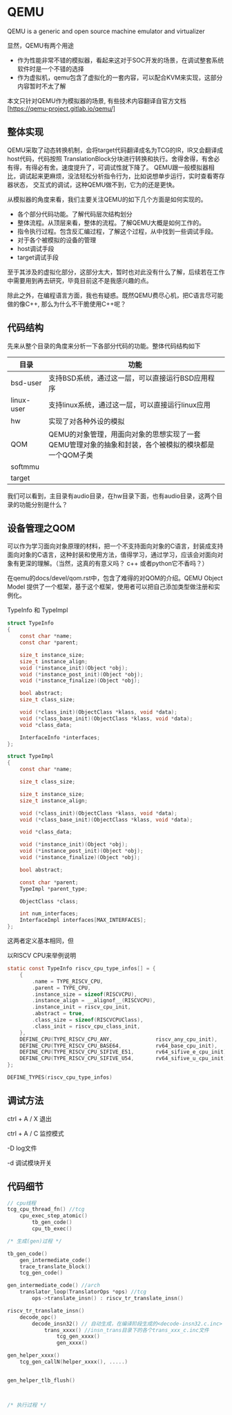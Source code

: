 # QEMU

QEMU is a generic and open source machine emulator and virtualizer

显然，QEMU有两个用途

- 作为性能非常不错的模拟器，看起来这对于SOC开发的场景，在调试整套系统软件时是一个不错的选择
- 作为虚拟机，qemu包含了虚拟化的一套内容，可以配合KVM来实现，这部分内容暂时不太了解

本文只针对QEMU作为模拟器的场景, 有些技术内容翻译自官方文档[https://qemu-project.gitlab.io/qemu/]

## 整体实现

QEMU采取了动态转换机制，会将target代码翻译成名为TCG的IR，IR又会翻译成host代码，代码按照
TranslationBlock分块进行转换和执行。舍得舍得，有舍必有得，有得必有舍。速度提升了，可调试性就下降了。
QEMU跟一般模拟器相比，调试起来更麻烦，没法轻松分析指令行为，比如说想单步运行，实时查看寄存器状态，
交互式的调试，这种QEMU做不到，它为的还是更快。

从模拟器的角度来看，我们主要关注QEMU的如下几个方面是如何实现的。

- 各个部分代码功能。了解代码层次结构划分
- 整体流程。从顶层来看，整体的流程。了解QEMU大概是如何工作的。
- 指令执行过程。包含反汇编过程，了解这个过程，从中找到一些调试手段。
- 对于各个被模拟的设备的管理
- host调试手段
- target调试手段

至于其涉及的虚拟化部分，这部分太大，暂时也对此没有什么了解，后续若在工作中需要用到再去研究，毕竟目前这不是我感兴趣的点。

除此之外，在编程语言方面，我也有疑惑。既然QEMU费尽心机，把C语言尽可能做的像C++, 那么为什么不干脆使用C++呢？

## 代码结构

先来从整个目录的角度来分析一下各部分代码的功能。整体代码结构如下

目录 | 功能
---|---
bsd-user | 支持BSD系统，通过这一层，可以直接运行BSD应用程序
linux-user | 支持linux系统，通过这一层，可以直接运行linux应用
hw | 实现了对各种外设的模拟
QOM | QEMU的对象管理，用面向对象的思想实现了一套QEMU管理对象的抽象和封装，各个被模拟的模块都是一个QOM子类
softmmu |
target |

我们可以看到，主目录有audio目录，在hw目录下面，也有audio目录，这两个目录的功能分别是什么？

## 设备管理之QOM

可以作为学习面向对象原理的材料，把一个不支持面向对象的C语言，封装成支持面向对象的C语言，这种封装和使用方法，值得学习，通过学习，应该会对面向对象有更深的理解。（当然，这真的有意义吗？ c++ 或者python它不香吗？）

在qemu的docs/devel/qom.rst中，包含了难得的对QOM的介绍。QEMU Object Model 提供了一个框架，基于这个框架，使用者可以把自己添加类型做注册和实例化。

TypeInfo 和 TypeImpl

```c
struct TypeInfo
{
    const char *name;
    const char *parent;

    size_t instance_size;
    size_t instance_align;
    void (*instance_init)(Object *obj);
    void (*instance_post_init)(Object *obj);
    void (*instance_finalize)(Object *obj);

    bool abstract;
    size_t class_size;

    void (*class_init)(ObjectClass *klass, void *data);
    void (*class_base_init)(ObjectClass *klass, void *data);
    void *class_data;

    InterfaceInfo *interfaces;
};

struct TypeImpl
{
    const char *name;

    size_t class_size;

    size_t instance_size;
    size_t instance_align;

    void (*class_init)(ObjectClass *klass, void *data);
    void (*class_base_init)(ObjectClass *klass, void *data);

    void *class_data;

    void (*instance_init)(Object *obj);
    void (*instance_post_init)(Object *obj);
    void (*instance_finalize)(Object *obj);

    bool abstract;

    const char *parent;
    TypeImpl *parent_type;

    ObjectClass *class;

    int num_interfaces;
    InterfaceImpl interfaces[MAX_INTERFACES];
};
```


这两者定义基本相同，但

以RISCV CPU来举例说明

```c
static const TypeInfo riscv_cpu_type_infos[] = {
    {
        .name = TYPE_RISCV_CPU,
        .parent = TYPE_CPU,
        .instance_size = sizeof(RISCVCPU),
        .instance_align = __alignof__(RISCVCPU),
        .instance_init = riscv_cpu_init,
        .abstract = true,
        .class_size = sizeof(RISCVCPUClass),
        .class_init = riscv_cpu_class_init,
    },
    DEFINE_CPU(TYPE_RISCV_CPU_ANY,              riscv_any_cpu_init),
    DEFINE_CPU(TYPE_RISCV_CPU_BASE64,           rv64_base_cpu_init),
    DEFINE_CPU(TYPE_RISCV_CPU_SIFIVE_E51,       rv64_sifive_e_cpu_init),
    DEFINE_CPU(TYPE_RISCV_CPU_SIFIVE_U54,       rv64_sifive_u_cpu_init),
};

DEFINE_TYPES(riscv_cpu_type_infos)
```


## 调试方法

ctrl + A / X 退出

ctrl + A / C 监控模式

-D log文件

-d 调试模块开关

## 代码细节

```c
// cpu线程
tcg_cpu_thread_fn() //tcg
    cpu_exec_step_atomic()
        tb_gen_code()
        cpu_tb_exec()

/* 生成(gen)过程 */

tb_gen_code()
    gen_intermediate_code()
    trace_translate_block()
    tcg_gen_code()

gen_intermediate_code() //arch
    translator_loop(TranslatorOps *ops) //tcg
        ops->translate_insn() : riscv_tr_translate_insn()

riscv_tr_translate_insn()
    decode_opc()
        decode_insn32() // 自动生成，在编译阶段生成的<decode-insn32.c.inc>
            trans_xxxx() //insn_trans目录下的各个trans_xxx_c.inc文件
                tcg_gen_xxxx()
                gen_xxxx()

gen_helper_xxxx()
    tcg_gen_callN(helper_xxxx(), .....)


gen_helper_tlb_flush()



/* 执行过程 */



```


